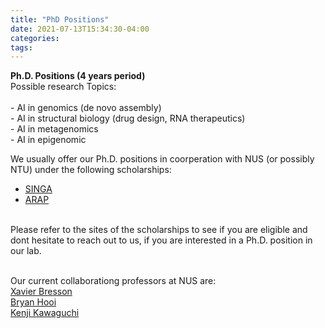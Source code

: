 ```yaml
---
title: "PhD Positions"
date: 2021-07-13T15:34:30-04:00
categories:
tags:
---
```


<body>
<b>Ph.D. Positions (4 years period) </b> <br />
Possible research Topics: <br /><br />
- AI in genomics (de novo assembly) <br />
- AI in structural biology (drug design, RNA therapeutics) <br />
- AI in metagenomics <br />
- AI in epigenomic <br />

 We usually offer our Ph.D. positions in coorperation with NUS (or possibly NTU) under the following scholarships: <br />
- [SINGA](https://www.a-star.edu.sg/Scholarships/for-graduate-studies/singapore-international-graduate-award-singa)<br />
- [ARAP](https://www.a-star.edu.sg/Scholarships/for-graduate-studies/a-star-research-attachment-programme)<br /><br />

Please refer to the sites of the scholarships to see if you are eligible and dont hesitate to reach out to us, if you are interested in a Ph.D. position in our lab.<br /><br />

Our current collaborationg professors at NUS are:<br />
[Xavier Bresson](https://graphdeeplearning.github.io/authors/xavier-bresson/)<br />
[Bryan Hooi](https://bhooi.github.io/)<br />
[Kenji Kawaguchi](https://www.comp.nus.edu.sg/cs/people/kenji/)<br />


<body/>
<br />
